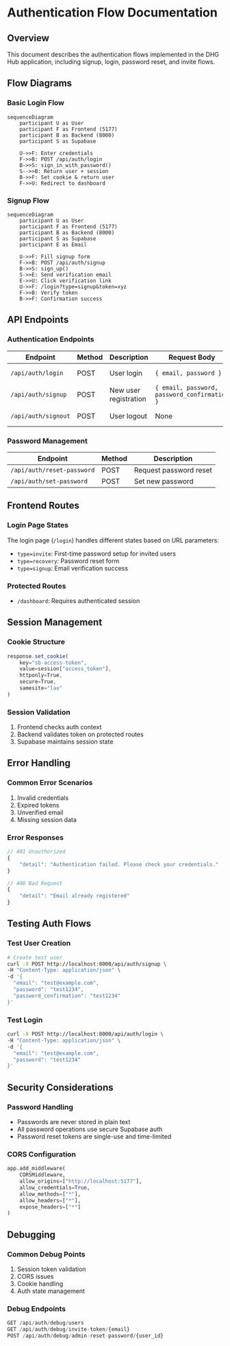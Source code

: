 # Authentication Flow Documentation

## Overview
This document describes the authentication flows implemented in the DHG Hub application, including signup, login, password reset, and invite flows.

## Flow Diagrams

### Basic Login Flow
```mermaid
sequenceDiagram
    participant U as User
    participant F as Frontend (5177)
    participant B as Backend (8000)
    participant S as Supabase

    U->>F: Enter credentials
    F->>B: POST /api/auth/login
    B->>S: sign_in_with_password()
    S-->>B: Return user + session
    B->>F: Set cookie & return user
    F->>U: Redirect to dashboard
```

### Signup Flow
```mermaid
sequenceDiagram
    participant U as User
    participant F as Frontend (5177)
    participant B as Backend (8000)
    participant S as Supabase
    participant E as Email

    U->>F: Fill signup form
    F->>B: POST /api/auth/signup
    B->>S: sign_up()
    S->>E: Send verification email
    E->>U: Click verification link
    U->>F: /login?type=signup&token=xyz
    F->>B: Verify token
    B->>F: Confirmation success
```

## API Endpoints

### Authentication Endpoints
| Endpoint | Method | Description | Request Body | Response |
|----------|--------|-------------|--------------|-----------|
| `/api/auth/login` | POST | User login | `{ email, password }` | User data + session |
| `/api/auth/signup` | POST | New user registration | `{ email, password, password_confirmation }` | Success message |
| `/api/auth/signout` | POST | User logout | None | Success message |

### Password Management
| Endpoint | Method | Description |
|----------|--------|-------------|
| `/api/auth/reset-password` | POST | Request password reset |
| `/api/auth/set-password` | POST | Set new password |

## Frontend Routes

### Login Page States
The login page (`/login`) handles different states based on URL parameters:

- `type=invite`: First-time password setup for invited users
- `type=recovery`: Password reset form
- `type=signup`: Email verification success

### Protected Routes
- `/dashboard`: Requires authenticated session

## Session Management

### Cookie Structure
```typescript
response.set_cookie(
    key="sb-access-token",
    value=session["access_token"],
    httponly=True,
    secure=True,
    samesite="lax"
)
```

### Session Validation
1. Frontend checks auth context
2. Backend validates token on protected routes
3. Supabase maintains session state

## Error Handling

### Common Error Scenarios
1. Invalid credentials
2. Expired tokens
3. Unverified email
4. Missing session data

### Error Responses
```typescript
// 401 Unauthorized
{
    "detail": "Authentication failed. Please check your credentials."
}

// 400 Bad Request
{
    "detail": "Email already registered"
}
```

## Testing Auth Flows

### Test User Creation
```bash
# Create test user
curl -X POST http://localhost:8000/api/auth/signup \
-H "Content-Type: application/json" \
-d '{
  "email": "test@example.com",
  "password": "test1234",
  "password_confirmation": "test1234"
}'
```

### Test Login
```bash
curl -X POST http://localhost:8000/api/auth/login \
-H "Content-Type: application/json" \
-d '{
  "email": "test@example.com",
  "password": "test1234"
}'
```

## Security Considerations

### Password Handling
- Passwords are never stored in plain text
- All password operations use secure Supabase auth
- Password reset tokens are single-use and time-limited

### CORS Configuration
```python
app.add_middleware(
    CORSMiddleware,
    allow_origins=["http://localhost:5177"],
    allow_credentials=True,
    allow_methods=["*"],
    allow_headers=["*"],
    expose_headers=["*"]
)
```

## Debugging

### Common Debug Points
1. Session token validation
2. CORS issues
3. Cookie handling
4. Auth state management

### Debug Endpoints
```python
GET /api/auth/debug/users
GET /api/auth/debug/invite-token/{email}
POST /api/auth/debug/admin-reset-password/{user_id}
``` 